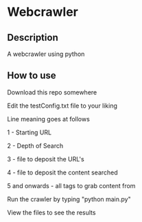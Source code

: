 # Webcrawler

## Description

A webcrawler using python

## How to use

Download this repo somewhere

Edit the testConfig.txt file to your liking

Line meaning goes at follows

1 - Starting URL

2 - Depth of Search

3 - file to deposit the URL's

4 - file to deposit the content searched

5 and onwards - all tags to grab content from

Run the crawler by typing "python main.py"

View the files to see the results